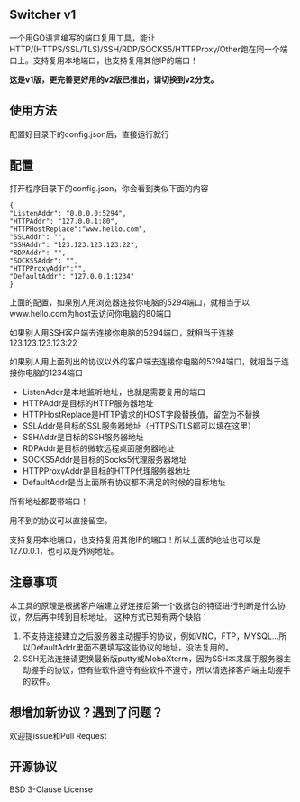 ## Switcher v1
一个用GO语言编写的端口复用工具，能让HTTP/(HTTPS/SSL/TLS)/SSH/RDP/SOCKS5/HTTPProxy/Other跑在同一个端口上。支持复用本地端口，也支持复用其他IP的端口！

**这是v1版，更完善更好用的v2版已推出，请切换到v2分支。**
## 使用方法
配置好目录下的config.json后，直接运行就行
## 配置
打开程序目录下的config.json，你会看到类似下面的内容

    {
    "ListenAddr": "0.0.0.0:5294",
    "HTTPAddr": "127.0.0.1:80",
	"HTTPHostReplace":"www.hello.com",
    "SSLAddr": "",
    "SSHAddr": "123.123.123.123:22",
    "RDPAddr": "",
	"SOCKS5Addr": "",
	"HTTPProxyAddr":"",
    "DefaultAddr": "127.0.0.1:1234"
    }

上面的配置，如果别人用浏览器连接你电脑的5294端口，就相当于以www.hello.com为host去访问你电脑的80端口

如果别人用SSH客户端去连接你电脑的5294端口，就相当于连接123.123.123.123:22

如果别人用上面列出的协议以外的客户端去连接你电脑的5294端口，就相当于连接你电脑的1234端口



- ListenAddr是本地监听地址，也就是需要复用的端口
- HTTPAddr是目标的HTTP服务器地址
- HTTPHostReplace是HTTP请求的HOST字段替换值，留空为不替换
- SSLAddr是目标的SSL服务器地址（HTTPS/TLS都可以填在这里）
- SSHAddr是目标的SSH服务器地址
- RDPAddr是目标的微软远程桌面服务器地址
- SOCKS5Addr是目标的Socks5代理服务器地址
- HTTPProxyAddr是目标的HTTP代理服务器地址
- DefaultAddr是当上面所有协议都不满足的时候的目标地址

所有地址都要带端口！

用不到的协议可以直接留空。

支持复用本地端口，也支持复用其他IP的端口！所以上面的地址也可以是127.0.0.1，也可以是外网地址。

## 注意事项
本工具的原理是根据客户端建立好连接后第一个数据包的特征进行判断是什么协议，然后再中转到目标地址。
这种方式已知有两个缺陷：

1. 不支持连接建立之后服务器主动握手的协议，例如VNC，FTP，MYSQL…所以DefaultAddr里面不要填写这些协议的地址，没法复用的。
2. SSH无法连接请更换最新版putty或MobaXterm，因为SSH本来属于服务器主动握手的协议，但有些软件遵守有些软件不遵守，所以请选择客户端主动握手的软件。

## 想增加新协议？遇到了问题？
欢迎提issue和Pull Request

## 开源协议
BSD 3-Clause License